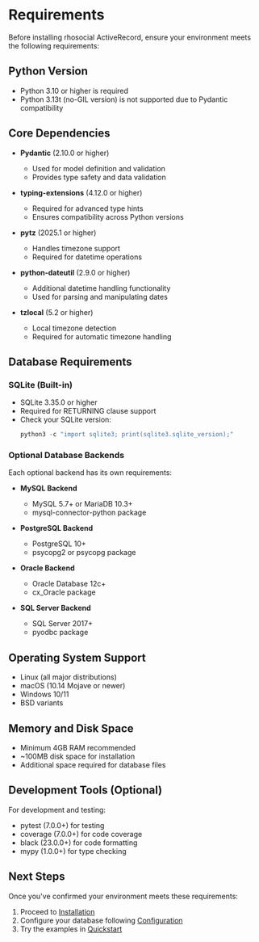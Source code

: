 # Requirements

Before installing rhosocial ActiveRecord, ensure your environment meets the following requirements:

## Python Version

- Python 3.10 or higher is required
- Python 3.13t (no-GIL version) is not supported due to Pydantic compatibility

## Core Dependencies

- **Pydantic** (2.10.0 or higher)
  - Used for model definition and validation
  - Provides type safety and data validation

- **typing-extensions** (4.12.0 or higher)
  - Required for advanced type hints
  - Ensures compatibility across Python versions

- **pytz** (2025.1 or higher)
  - Handles timezone support
  - Required for datetime operations

- **python-dateutil** (2.9.0 or higher)
  - Additional datetime handling functionality
  - Used for parsing and manipulating dates

- **tzlocal** (5.2 or higher)
  - Local timezone detection
  - Required for automatic timezone handling

## Database Requirements

### SQLite (Built-in)
- SQLite 3.35.0 or higher
- Required for RETURNING clause support
- Check your SQLite version:
  ```python
  python3 -c "import sqlite3; print(sqlite3.sqlite_version);"
  ```

### Optional Database Backends
Each optional backend has its own requirements:

- **MySQL Backend**
  - MySQL 5.7+ or MariaDB 10.3+
  - mysql-connector-python package

- **PostgreSQL Backend**
  - PostgreSQL 10+
  - psycopg2 or psycopg package

- **Oracle Backend**
  - Oracle Database 12c+
  - cx_Oracle package

- **SQL Server Backend**
  - SQL Server 2017+
  - pyodbc package

## Operating System Support

- Linux (all major distributions)
- macOS (10.14 Mojave or newer)
- Windows 10/11
- BSD variants

## Memory and Disk Space

- Minimum 4GB RAM recommended
- ~100MB disk space for installation
- Additional space required for database files

## Development Tools (Optional)

For development and testing:
- pytest (7.0.0+) for testing
- coverage (7.0.0+) for code coverage
- black (23.0.0+) for code formatting
- mypy (1.0.0+) for type checking

## Next Steps

Once you've confirmed your environment meets these requirements:
1. Proceed to [Installation](installation.md)
2. Configure your database following [Configuration](configuration.md)
3. Try the examples in [Quickstart](quickstart.md)